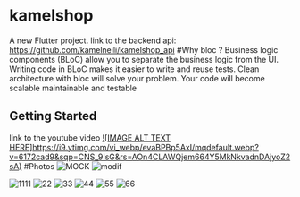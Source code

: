 # kamelshop

A new Flutter project.
link to the backend api:
https://github.com/kamelneili/kamelshop_api
#Why bloc ?
Business logic components (BLoC) allow you to separate the business logic from the UI. Writing code in BLoC makes it easier to write and reuse tests. Clean architecture with bloc will solve your problem. Your code will become scalable maintainable and testable

## Getting Started

link to the youtube video [![IMAGE ALT TEXT HERE]https://i9.ytimg.com/vi_webp/evaBPBp5AxI/mqdefault.webp?v=6172cad9&sqp=CNS_9IsG&rs=AOn4CLAWQjem664Y5MkNkvadnDAjyoZ2sA)](https://www.youtube.com/watch?v=evaBPBp5AxI)
#Photos
![MOCK](https://user-images.githubusercontent.com/14231362/141698418-bde3a35e-2c18-43c9-94f1-9c7d8ebd3038.jpg)
![modif](https://user-images.githubusercontent.com/14231362/141701543-4bff1d75-ab93-45ee-aec1-37cc6be3098b.jpg)

![1111](https://user-images.githubusercontent.com/14231362/141697712-c443764c-0621-4df7-ab02-fda9d4a0ac2f.jpg)
![22](https://user-images.githubusercontent.com/14231362/141697516-63407f70-5884-4073-9618-f6a8228ce721.jpg)
![33](https://user-images.githubusercontent.com/14231362/141697911-2040b18e-3865-44ac-95e6-5a4320529f88.jpg)
![44](https://user-images.githubusercontent.com/14231362/141698087-40184f51-c746-4d50-8e84-f95c61a19617.jpg)
![55](https://user-images.githubusercontent.com/14231362/141698243-d57380d8-0af4-4509-8032-206c795bf20a.jpg)
![66](https://user-images.githubusercontent.com/14231362/141698448-c50e1819-971b-4f8a-9bd3-f2621f0edfef.jpg)

